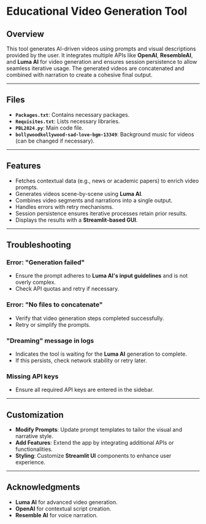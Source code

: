 # **Educational Video Generation Tool**

## **Overview**
This tool generates AI-driven videos using prompts and visual descriptions provided by the user. It integrates multiple APIs like **OpenAI**, **ResembleAI**, and **Luma AI** for video generation and ensures session persistence to allow seamless iterative usage. The generated videos are concatenated and combined with narration to create a cohesive final output.

---

## **Files**
- **`Packages.txt`**: Contains necessary packages.
- **`Requisites.txt`**: Lists necessary libraries.
- **`PBL2024.py`**: Main code file.
- **`bollywoodkollywood-sad-love-bgm-13349`**: Background music for videos (can be changed if necessary).

---

## **Features**
- Fetches contextual data (e.g., news or academic papers) to enrich video prompts.
- Generates videos scene-by-scene using **Luma AI**.
- Combines video segments and narrations into a single output.
- Handles errors with retry mechanisms.
- Session persistence ensures iterative processes retain prior results.
- Displays the results with a **Streamlit-based GUI**.

---

## **Troubleshooting**
### **Error: "Generation failed"**
- Ensure the prompt adheres to **Luma AI's input guidelines** and is not overly complex.  
- Check API quotas and retry if necessary.

### **Error: "No files to concatenate"**
- Verify that video generation steps completed successfully.  
- Retry or simplify the prompts.

### **"Dreaming" message in logs**
- Indicates the tool is waiting for the **Luma AI** generation to complete.  
- If this persists, check network stability or retry later.

### **Missing API keys**
- Ensure all required API keys are entered in the sidebar.

---

## **Customization**
- **Modify Prompts**: Update prompt templates to tailor the visual and narrative style.
- **Add Features**: Extend the app by integrating additional APIs or functionalities.
- **Styling**: Customize **Streamlit UI** components to enhance user experience.

---

## **Acknowledgments**
- **Luma AI** for advanced video generation.
- **OpenAI** for contextual script creation.
- **Resemble AI** for voice narration.
